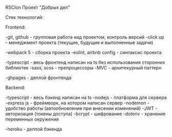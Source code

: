 RSClon
Проект "Добрых дел"

Стек технологий:

Frontend: 

-git, github - групповая работа над проектом, контроль версий
-click up - менеджмент проекта (текущие, будущие и выполненные задачи) 

-webpack 5 - сборка проекта 
-eslint, airbnb config - синтаксис проекта

-typescript - весь фронтенд написан на ts без использования сторонних библиотек 
-sass, scss - препроцессоры 
-MVC - архитекурный паттерн

-ghpages - деплой фронтенда

Backend:

-typescript - весь бэкенд написан на ts 
-nodejs - платформа для сервера
-express js - фреймворк, на котором написан сервер
-nodemon - удобство работы (автообновление при внесении изменений)
-JWT - авторизация (токены доступа)
-bcrypt - шифрование 
-dotenv - хранение переменных окружения

-heroku - деплой бэкенда
